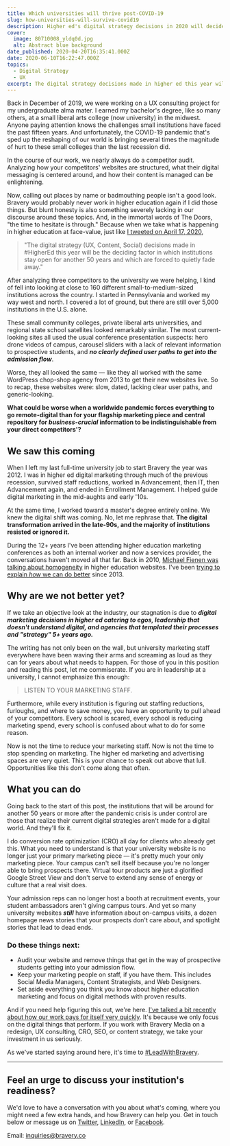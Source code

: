 ```yaml
---
title: Which universities will thrive post-COVID-19
slug: how-universities-will-survive-covid19
description: Higher ed's digital strategy decisions in 2020 will decide which institutions stay open for another 50 years.
cover:
  image: 80710008_yldq0d.jpg
  alt: Abstract blue background
date_published: 2020-04-20T16:35:41.000Z
date: 2020-06-10T16:22:47.000Z
topics:
  - Digital Strategy
  - UX
excerpt: The digital strategy decisions made in higher ed this year will be the deciding factor in who is still open in 50 years. Here's what you can do.
---
```


Back in December of 2019, we were working on a UX consulting project for my undergraduate alma mater. I earned my bachelor's degree, like so many others, at a small liberal arts college (now university) in the midwest. Anyone paying attention knows the challenges small institutions have faced the past fifteen years. And unfortunately, the COVID-19 pandemic that's sped up the reshaping of our world is bringing several times the magnitude of hurt to these small colleges than the last recession did.

In the course of our work, we nearly always do a competitor audit. Analyzing how your competitors' websites are structured, what their digital messaging is centered around, and how their content is managed can be enlightening.

Now, calling out places by name or badmouthing people isn't a good look. Bravery would probably never work in higher education again if I did those things. But blunt honesty is also something severely lacking in our discourse around these topics. And, in the immortal words of The Doors, "the time to hesitate is through." Because when we take what is happening in higher education at face-value, just like [I tweeted on April 17, 2020](https://twitter.com/joelgoodman/status/1251244264664600576?s=20),


> "The digital strategy (UX, Content, Social) decisions made in #HigherEd this year will be the deciding factor in which institutions stay open for another 50 years and which are forced to quietly fade away."

After analyzing three competitors to the university we were helping, I kind of fell into looking at close to 160 different small-to-medium-sized institutions across the country. I started in Pennsylvania and worked my way west and north. I covered a lot of ground, but there are still over 5,000 institutions in the U.S. alone.

These small community colleges, private liberal arts universities, and regional state school satellites looked remarkably similar. The most current-looking sites all used the usual conference presentation suspects: hero drone videos of campus, carousel sliders with a lack of relevant information to prospective students, and ***no clearly defined user paths to get into the admission flow***.

Worse, they all looked the same — like they all worked with the same WordPress chop-shop agency from 2013 to get their new websites live. So to recap, these websites were: slow, dated, lacking clear user paths, and generic-looking.

**What could be worse when a worldwide pandemic forces everything to go remote-digital than for your flagship marketing piece and central repository for *business-crucial* information to be indistinguishable from your direct competitors'?**

## We saw this coming

When I left my last full-time university job to start Bravery the year was 2012. I was in higher ed digital marketing through much of the previous recession, survived staff reductions, worked in Advancement, then IT, then Advancement again, and ended in Enrollment Management. I helped guide digital marketing in the mid-aughts and early '10s.

At the same time, I worked toward a master's degree entirely online. We knew the digital shift was coming. No, let me rephrase that. **The digital transformation arrived in the late-90s, and the majority of institutions resisted or ignored it.**

During the 12+ years I've been attending higher education marketing conferences as both an internal worker and now a services provider, the conversations haven't moved all that far. Back in 2010, [Michael Fienen was talking about homogeneity](https://www.slideshare.net/fienen/got-centerpiece-so-does-everyone-else) in higher education websites. I've been [trying to explain *how* we can do better](https://speakerdeck.com/joelgoodman/study-abroad-borrowing-ideas-design-and-strategy-from-beyond-the-walls-of-academia) since 2013.

## Why are we not better yet?

If we take an objective look at the industry, our stagnation is due to ***digital marketing decisions in higher ed catering to egos, leadership that doesn't understand digital, and agencies that templated their processes and "strategy" 5+ years ago.***

The writing has not only been on the wall, but university marketing staff everywhere have been waving their arms and screaming as loud as they can for years about what needs to happen. For those of you in this position and reading this post, let me commiserate. If you are in leadership at a university, I cannot emphasize this enough:


> LISTEN TO YOUR MARKETING STAFF.

Furthermore, while every institution is figuring out staffing reductions, furloughs, and where to save money, you have an opportunity to pull ahead of your competitors. Every school is scared, every school is reducing marketing spend, every school is confused about what to do for some reason.

Now is not the time to reduce your marketing staff. Now is not the time to stop spending on marketing. The higher ed marketing and advertising spaces are very quiet. This is your chance to speak out above that lull. Opportunities like this don't come along that often.

## What you can do

Going back to the start of this post, the institutions that will be around for another 50 years or more after the pandemic crisis is under control are those that realize their current digital strategies aren't made for a digital world. And they'll fix it.

I do conversion rate optimization (CRO) all day for clients who already get this. What you need to understand is that your university website is no longer just your primary marketing piece — it's pretty much your only marketing piece. Your campus can't sell itself because you're no longer able to bring prospects there. Virtual tour products are just a glorified Google Street View and don't serve to extend any sense of energy or culture that a real visit does.

Your admission reps can no longer host a booth at recruitment events, your student ambassadors aren't giving campus tours. And yet so many university websites ***still*** have information about on-campus visits, a dozen homepage news stories that your prospects don't care about, and spotlight stories that lead to dead ends.

### Do these things next:

- Audit your website and remove things that get in the way of prospective students getting into your admission flow.
- Keep your marketing people on staff, if you have them. This includes Social Media Managers, Content Strategists, and Web Designers.
- Set aside everything you think you know about higher education marketing and focus on digital methods with proven results.

And if you need help figuring this out, we're here. [I've talked a bit recently about how our work pays for itself very quickly](https://twitter.com/braverymedia/status/1251958414818893826?s=20). It's because we only focus on the digital things that perform. If you work with Bravery Media on a redesign, UX consulting, CRO, SEO, or content strategy, we take your investment in us seriously.

As we've started saying around here, it's time to [#LeadWithBravery](/services/?utm_source=blogpost).

---

## Feel an urge to discuss your institution's readiness?

We'd love to have a conversation with you about what's coming, where you might need a few extra hands, and how Bravery can help you. Get in touch below or message us on [Twitter](https://twitter.com/braverymedia), [LinkedIn](https://www.linkedin.com/company/bravery-media), or [Facebook](https://www.facebook.com/braverymedia/).

Email: [inquiries@bravery.co](mailto:inquiries@bravery.co)
